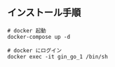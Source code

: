 ## インストール手順

```shell
# docker 起動
docker-compose up -d

# docker にログイン
docker exec -it gin_go_1 /bin/sh

```
